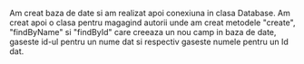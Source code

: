 Am creat baza de date si am realizat apoi conexiuna in clasa Database. Am creat apoi o clasa pentru magagind autorii unde am creat metodele "create", "findByName" si "findById" care creeaza un nou camp in baza de date, gaseste id-ul pentru un nume dat si respectiv gaseste numele pentru un Id dat.

